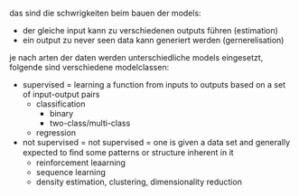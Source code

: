 das sind die schwrigkeiten beim bauen der models:
- der gleiche input kann zu verschiedenen outputs führen (estimation)
- ein output zu never seen data kann generiert werden (gernerelisation)

je nach arten der daten werden unterschiedliche models eingesetzt, folgende sind verschiedene modelclassen:

- supervised = learning a function from inputs to outputs based on
a set of input-output pairs
  - classification
    - binary
    - two-class/multi-class
  - regression
- not supervised = not supervised = one is given a data set and generally expected to ﬁnd
some patterns or structure inherent in it
  - reinforcement leaarning
  - sequence learning
  - density estimation, clustering, dimensionality reduction